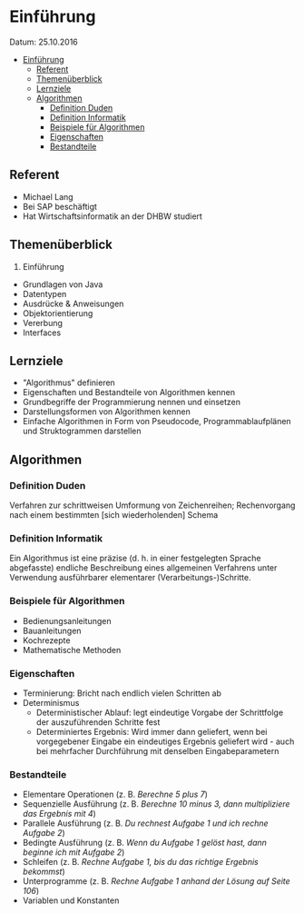 # Einführung
Datum: 25.10.2016

<!-- TOC depthFrom:2 depthTo:6 withLinks:1 updateOnSave:1 orderedList:0 -->

- [Einführung](#einführung)
	- [Referent](#referent)
	- [Themenüberblick](#themenüberblick)
	- [Lernziele](#lernziele)
	- [Algorithmen](#algorithmen)
		- [Definition Duden](#definition-duden)
		- [Definition Informatik](#definition-informatik)
		- [Beispiele für Algorithmen](#beispiele-für-algorithmen)
		- [Eigenschaften](#eigenschaften)
		- [Bestandteile](#bestandteile)

<!-- /TOC -->

## Referent
* Michael Lang
* Bei SAP beschäftigt
* Hat Wirtschaftsinformatik an der DHBW studiert

## Themenüberblick
1. Einführung
* Grundlagen von Java
* Datentypen
* Ausdrücke & Anweisungen
* Objektorientierung
* Vererbung
* Interfaces

## Lernziele
* "Algorithmus" definieren
* Eigenschaften und Bestandteile von Algorithmen kennen
* Grundbegriffe der Programmierung nennen und einsetzen
* Darstellungsformen von Algorithmen kennen
* Einfache Algorithmen in Form von Pseudocode, Programmablaufplänen und Struktogrammen darstellen

## Algorithmen
### Definition Duden
Verfahren zur schrittweisen Umformung von Zeichenreihen; Rechenvorgang nach einem bestimmten [sich wiederholenden] Schema

### Definition Informatik
Ein Algorithmus ist eine präzise (d. h. in einer festgelegten Sprache abgefasste) endliche Beschreibung eines allgemeinen Verfahrens unter Verwendung ausführbarer elementarer (Verarbeitungs-)Schritte.

### Beispiele für Algorithmen
* Bedienungsanleitungen
* Bauanleitungen
* Kochrezepte
* Mathematische Methoden

### Eigenschaften
* Terminierung: Bricht nach endlich vielen Schritten ab
* Determinismus
  * Deterministischer Ablauf: legt eindeutige Vorgabe der Schrittfolge der auszuführenden Schritte fest
  * Determiniertes Ergebnis: Wird immer dann geliefert, wenn bei vorgegebener Eingabe ein eindeutiges Ergebnis geliefert wird - auch bei mehrfacher Durchführung mit denselben Eingabeparametern

### Bestandteile
* Elementare Operationen (z. B. *Berechne 5 plus 7*)
* Sequenzielle Ausführung (z. B. *Berechne 10 minus 3, dann multipliziere das Ergebnis mit 4*)
* Parallele Ausführung (z. B. *Du rechnest Aufgabe 1 und ich rechne Aufgabe 2*)
* Bedingte Ausführung (z. B. *Wenn du Aufgabe 1 gelöst hast, dann beginne ich mit Aufgabe 2*)
* Schleifen (z. B. *Rechne Aufgabe 1, bis du das richtige Ergebnis bekommst*)
* Unterprogramme (z. B. *Rechne Aufgabe 1 anhand der Lösung auf Seite 106*)
* Variablen und Konstanten  

